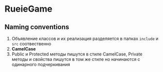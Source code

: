 # RueieGame

## Naming conventions

1. Объявление классов и их реализация разделяется в папках `include` и `src` соотвественно
2. **CamelCase**
3. Public и Protected методы пишутся в стиле CamelCase, Private методы и свойства пишутся в том же стиле но начинаются с одинарного подчеркивания